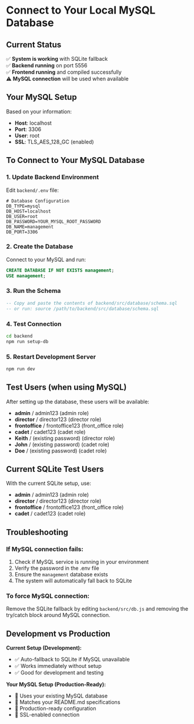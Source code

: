 # Connect to Your Local MySQL Database

## Current Status

✅ **System is working** with SQLite fallback  
✅ **Backend running** on port 5556  
✅ **Frontend running** and compiled successfully  
⚠️ **MySQL connection** will be used when available

## Your MySQL Setup

Based on your information:

- **Host**: localhost
- **Port**: 3306
- **User**: root
- **SSL**: TLS_AES_128_GC (enabled)

## To Connect to Your MySQL Database

### 1. Update Backend Environment

Edit `backend/.env` file:

```env
# Database Configuration
DB_TYPE=mysql
DB_HOST=localhost
DB_USER=root
DB_PASSWORD=YOUR_MYSQL_ROOT_PASSWORD
DB_NAME=management
DB_PORT=3306
```

### 2. Create the Database

Connect to your MySQL and run:

```sql
CREATE DATABASE IF NOT EXISTS management;
USE management;
```

### 3. Run the Schema

```sql
-- Copy and paste the contents of backend/src/database/schema.sql
-- or run: source /path/to/backend/src/database/schema.sql
```

### 4. Test Connection

```bash
cd backend
npm run setup-db
```

### 5. Restart Development Server

```bash
npm run dev
```

## Test Users (when using MySQL)

After setting up the database, these users will be available:

- **admin** / admin123 (admin role)
- **director** / director123 (director role)
- **frontoffice** / frontoffice123 (front_office role)
- **cadet** / cadet123 (cadet role)
- **Keith** / (existing password) (director role)
- **John** / (existing password) (cadet role)
- **Doe** / (existing password) (cadet role)

## Current SQLite Test Users

With the current SQLite setup, use:

- **admin** / admin123 (admin role)
- **director** / director123 (director role)
- **frontoffice** / frontoffice123 (front_office role)
- **cadet** / cadet123 (cadet role)

## Troubleshooting

### If MySQL connection fails:

1. Check if MySQL service is running in your environment
2. Verify the password in the .env file
3. Ensure the `management` database exists
4. The system will automatically fall back to SQLite

### To force MySQL connection:

Remove the SQLite fallback by editing `backend/src/db.js` and removing the try/catch block around MySQL connection.

## Development vs Production

**Current Setup (Development):**

- ✅ Auto-fallback to SQLite if MySQL unavailable
- ✅ Works immediately without setup
- ✅ Good for development and testing

**Your MySQL Setup (Production-Ready):**

- 🎯 Uses your existing MySQL database
- 🎯 Matches your README.md specifications
- 🎯 Production-ready configuration
- 🎯 SSL-enabled connection
